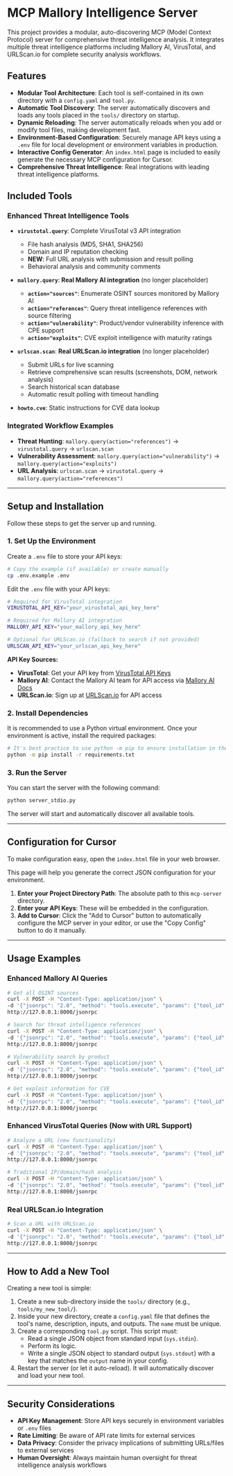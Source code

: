 # MCP Mallory Intelligence Server

This project provides a modular, auto-discovering MCP (Model Context Protocol) server for comprehensive threat intelligence analysis. It integrates multiple threat intelligence platforms including Mallory AI, VirusTotal, and URLScan.io for complete security analysis workflows.

## Features

- **Modular Tool Architecture**: Each tool is self-contained in its own directory with a `config.yaml` and `tool.py`.
- **Automatic Tool Discovery**: The server automatically discovers and loads any tools placed in the `tools/` directory on startup.
- **Dynamic Reloading**: The server automatically reloads when you add or modify tool files, making development fast.
- **Environment-Based Configuration**: Securely manage API keys using a `.env` file for local development or environment variables in production.
- **Interactive Config Generator**: An `index.html` page is included to easily generate the necessary MCP configuration for Cursor.
- **Comprehensive Threat Intelligence**: Real integrations with leading threat intelligence platforms.

## Included Tools

### **Enhanced Threat Intelligence Tools**

- **`virustotal.query`**: Complete VirusTotal v3 API integration
  - File hash analysis (MD5, SHA1, SHA256)
  - Domain and IP reputation checking
  - **NEW**: Full URL analysis with submission and result polling
  - Behavioral analysis and community comments

- **`mallory.query`**: **Real Mallory AI integration** (no longer placeholder)
  - **`action="sources"`**: Enumerate OSINT sources monitored by Mallory AI
  - **`action="references"`**: Query threat intelligence references with source filtering
  - **`action="vulnerability"`**: Product/vendor vulnerability inference with CPE support
  - **`action="exploits"`**: CVE exploit intelligence with maturity ratings

- **`urlscan.scan`**: **Real URLScan.io integration** (no longer placeholder)
  - Submit URLs for live scanning
  - Retrieve comprehensive scan results (screenshots, DOM, network analysis)
  - Search historical scan database
  - Automatic result polling with timeout handling

- **`howto.cve`**: Static instructions for CVE data lookup

### **Integrated Workflow Examples**
- **Threat Hunting**: `mallory.query(action="references")` → `virustotal.query` → `urlscan.scan`
- **Vulnerability Assessment**: `mallory.query(action="vulnerability")` → `mallory.query(action="exploits")`
- **URL Analysis**: `urlscan.scan` → `virustotal.query` → `mallory.query(action="references")`

---

## Setup and Installation

Follow these steps to get the server up and running.

### 1. Set Up the Environment

Create a `.env` file to store your API keys:

```bash
# Copy the example (if available) or create manually
cp .env.example .env
```

Edit the `.env` file with your API keys:

```bash
# Required for VirusTotal integration
VIRUSTOTAL_API_KEY="your_virustotal_api_key_here"

# Required for Mallory AI integration  
MALLORY_API_KEY="your_mallory_api_key_here"

# Optional for URLScan.io (fallback to search if not provided)
URLSCAN_API_KEY="your_urlscan_api_key_here"
```

**API Key Sources:**
- **VirusTotal**: Get your API key from [VirusTotal API Keys](https://www.virustotal.com/gui/my-apikey)
- **Mallory AI**: Contact the Mallory AI team for API access via [Mallory AI Docs](https://learn.mallory.ai/)
- **URLScan.io**: Sign up at [URLScan.io](https://urlscan.io/user/signup) for API access

### 2. Install Dependencies

It is recommended to use a Python virtual environment. Once your environment is active, install the required packages:

```bash
# It's best practice to use python -m pip to ensure installation in the correct environment
python -m pip install -r requirements.txt
```

### 3. Run the Server

You can start the server with the following command:

```bash
python server_stdio.py
```

The server will start and automatically discover all available tools.

---

## Configuration for Cursor

To make configuration easy, open the `index.html` file in your web browser.

This page will help you generate the correct JSON configuration for your environment.

1.  **Enter your Project Directory Path**: The absolute path to this `mcp-server` directory.
2.  **Enter your API Keys**: These will be embedded in the configuration.
3.  **Add to Cursor**: Click the "Add to Cursor" button to automatically configure the MCP server in your editor, or use the "Copy Config" button to do it manually.

---

## Usage Examples

### Enhanced Mallory AI Queries

```bash
# Get all OSINT sources
curl -X POST -H "Content-Type: application/json" \
-d '{"jsonrpc": "2.0", "method": "tools.execute", "params": {"tool_id": "mallory.query", "params": {"action": "sources"}}, "id": 1}' \
http://127.0.0.1:8000/jsonrpc

# Search for threat intelligence references
curl -X POST -H "Content-Type: application/json" \
-d '{"jsonrpc": "2.0", "method": "tools.execute", "params": {"tool_id": "mallory.query", "params": {"action": "references", "indicator": "malicious-domain.com"}}, "id": 2}' \
http://127.0.0.1:8000/jsonrpc

# Vulnerability search by product
curl -X POST -H "Content-Type: application/json" \
-d '{"jsonrpc": "2.0", "method": "tools.execute", "params": {"tool_id": "mallory.query", "params": {"action": "vulnerability", "product": "apache", "vendor": "apache"}}, "id": 3}' \
http://127.0.0.1:8000/jsonrpc

# Get exploit information for CVE
curl -X POST -H "Content-Type: application/json" \
-d '{"jsonrpc": "2.0", "method": "tools.execute", "params": {"tool_id": "mallory.query", "params": {"action": "exploits", "indicator": "CVE-2024-1234"}}, "id": 4}' \
http://127.0.0.1:8000/jsonrpc
```

### Enhanced VirusTotal Queries (Now with URL Support)

```bash
# Analyze a URL (new functionality)
curl -X POST -H "Content-Type: application/json" \
-d '{"jsonrpc": "2.0", "method": "tools.execute", "params": {"tool_id": "virustotal.query", "params": {"query": "https://suspicious-site.com"}}, "id": 5}' \
http://127.0.0.1:8000/jsonrpc

# Traditional IP/domain/hash analysis
curl -X POST -H "Content-Type: application/json" \
-d '{"jsonrpc": "2.0", "method": "tools.execute", "params": {"tool_id": "virustotal.query", "params": {"query": "8.8.8.8"}}, "id": 6}' \
http://127.0.0.1:8000/jsonrpc
```

### Real URLScan.io Integration

```bash
# Scan a URL with URLScan.io
curl -X POST -H "Content-Type: application/json" \
-d '{"jsonrpc": "2.0", "method": "tools.execute", "params": {"tool_id": "urlscan.scan", "params": {"url": "https://example.com"}}, "id": 7}' \
http://127.0.0.1:8000/jsonrpc
```

---

## How to Add a New Tool

Creating a new tool is simple:

1.  Create a new sub-directory inside the `tools/` directory (e.g., `tools/my_new_tool/`).
2.  Inside your new directory, create a `config.yaml` file that defines the tool's name, description, inputs, and outputs. The `name` must be unique.
3.  Create a corresponding `tool.py` script. This script must:
    -   Read a single JSON object from standard input (`sys.stdin`).
    -   Perform its logic.
    -   Write a single JSON object to standard output (`sys.stdout`) with a key that matches the `output` name in your config.
4.  Restart the server (or let it auto-reload). It will automatically discover and load your new tool.

---

## Security Considerations

- **API Key Management**: Store API keys securely in environment variables or `.env` files
- **Rate Limiting**: Be aware of API rate limits for external services
- **Data Privacy**: Consider the privacy implications of submitting URLs/files to external services
- **Human Oversight**: Always maintain human oversight for threat intelligence analysis workflows 
